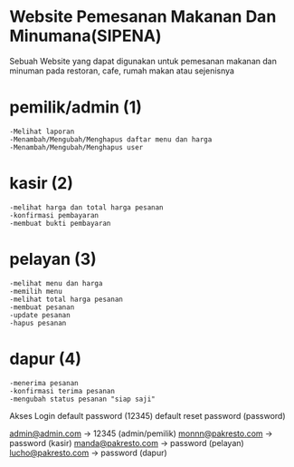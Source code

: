 # Website Pemesanan Makanan Dan Minumana(SIPENA)
Sebuah Website yang dapat digunakan untuk pemesanan makanan dan minuman pada restoran, cafe, rumah makan atau sejenisnya 

# pemilik/admin (1)
    -Melihat laporan
    -Menambah/Mengubah/Menghapus daftar menu dan harga
    -Menambah/Mengubah/Menghapus user

# kasir (2)
    -melihat harga dan total harga pesanan
    -konfirmasi pembayaran
    -membuat bukti pembayaran

 # pelayan (3) 
    -melihat menu dan harga 
    -memilih menu 
    -melihat total harga pesanan
    -membuat pesanan 
    -update pesanan
    -hapus pesanan

# dapur (4)
    -menerima pesanan
    -konfirmasi terima pesanan
    -mengubah status pesanan "siap saji"

Akses Login
default password (12345) 
default reset password (password)

admin@admin.com -> 12345 (admin/pemilik)
monnn@pakresto.com -> password (kasir)
manda@pakresto.com -> password (pelayan)
lucho@pakresto.com -> password (dapur)
